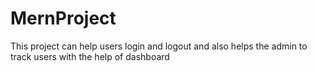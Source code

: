 # MernProject
This project can help users login and logout and also helps the admin to track users with the help of dashboard
